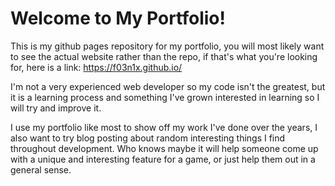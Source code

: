 # Welcome to My Portfolio!

This is my github pages repository for my portfolio, you will most likely want to see the actual website rather than the repo, if that's what you're looking for, here is a link: https://f03n1x.github.io/

I'm not a very experienced web developer so my code isn't the greatest, but it is a learning process and something I've grown interested in learning so I will try and improve it.

I use my portfolio like most to show off my work I've done over the years, I also want to try blog posting about random interesting things I find throughout development. Who knows maybe it will help someone come up with a unique and interesting feature for a game, or just help them out in a general sense.
